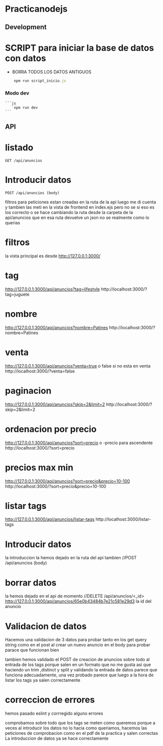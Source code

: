 # Practicanodejs

## Development


# SCRIPT para iniciar la base de datos con datos
* BORRA TODOS LOS DATOS ANTIGUOS

```js
    npm run script_inicio.js
```
### Modo dev
        
    ```js
        npm run dev
    ```

## API



# listado
    GET /api/anuncios
# Introducir datos
    POST /api/anuncios (body)

 filtros para peticiones estan creadas en la ruta de la api
luego me di cuenta y tambien las meti en la vista de frontend en index.ejs pero no se
si eso es los correcto o se hace cambiando la ruta desde la carpeta de la api/anuncios
que en esa ruta devuelve un json no se realmente como lo querias

# filtros
la vista principal es desde
http://127.0.0.1:3000/




# tag
http://127.0.0.1:3000/api/anuncios?tag=lifestyle
http://localhost:3000/?tag=juguete

# nombre
http://127.0.0.1:3000/api/anuncios?nombre=Patines
http://localhost:3000/?nombre=Patines        

# venta
http://127.0.0.1:3000/api/anuncios?venta=true o false si no esta en venta
http://localhost:3000/?venta=false
       
# paginacion
http://127.0.0.1:3000/api/anuncios?skip=2&limit=2
http://localhost:3000/?skip=2&limit=2
        
# ordenacion por precio
http://127.0.0.1:3000/api/anuncios?sort=precio   o -precio para ascendente
http://localhost:3000/?sort=precio

# precios max min
http://127.0.0.1:3000/api/anuncios?sort=precio&precio=10-100
http://localhost:3000/?sort=precio&precio=10-100

# listar tags
http://127.0.0.1:3000/api/anuncios/listar-tags
http://localhost:3000/listar-tags


# Introducir datos
la introduccion la hemos dejado en la ruta del api tambien
//POST /api/anuncios (body)

# borrar datos
la hemos dejado en el api de momento
//DELETE  /api/anuncios/<_id>
http://127.0.0.1:3000/api/anuncios/65e0b43484b7e21c581e29d3   la id del anuncio

# Validacion de datos

Hacemos una validacion de 3 datos para probar tanto en los get query string como en
el post al crear un nuevo anuncio en el body para probar parace que funcionan bien

tambien hemos validado el POST de creacion de anuncios sobre todo al entrada de los tags 
porque salen en un formato que no me gusta asi que haciendo un trim ,distinct y split  y 
validando la entrada de datos parece que funciona adecuadamente, una vez probado parece que luego
a la hora de listar los tags ya salen correctamente


# correccion de errores

hemos pasado eslint y corrregido alguno errores

comprobamos sobre todo que los tags se meten como queremos porque a veces al introducir los datos
no lo hacia como queriamos, hacemos las peticiones de comprobacion como en el pdf de la practica y 
salen correctas
La introduccion de datos ya se hace correctamente

